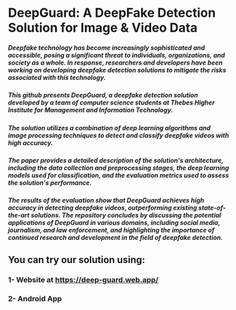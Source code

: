 # DeepGuard: A DeepFake Detection Solution for Image & Video Data
##### Deepfake technology has become increasingly sophisticated and accessible, posing a significant threat to individuals, organizations, and society as a whole. In response, researchers and developers have been working on developing deepfake detection solutions to mitigate the risks associated with this technology.
##### This github presents DeepGuard, a deepfake detection solution developed by a team of computer science students at Thebes Higher Institute for Management and Information Technology. 
##### The solution utilizes a combination of deep learning algorithms and image processing techniques to detect and classify deepfake videos with high accuracy.
##### The paper provides a detailed description of the solution's architecture, including the data collection and preprocessing stages, the deep learning models used for classification, and the evaluation metrics used to assess the solution's performance.
##### The results of the evaluation show that DeepGuard achieves high accuracy in detecting deepfake videos, outperforming existing state-of-the-art solutions. The repository concludes by discussing the potential applications of DeepGuard in various domains, including social media, journalism, and law enforcement, and highlighting the importance of continued research and development in the field of deepfake detection.
## You can try our solution using:
### 1- Website at https://deep-guard.web.app/
### 2- Android App

